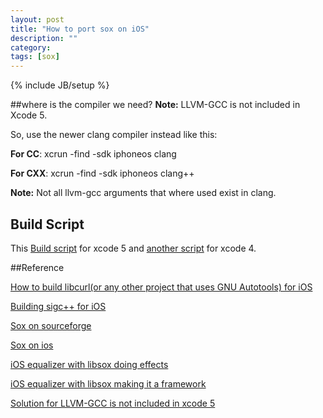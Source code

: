 ```yaml
---
layout: post
title: "How to port sox on iOS"
description: ""
category: 
tags: [sox]
---
```

{% include JB/setup %}

##where is the compiler we need?
**Note:**	LLVM-GCC is not included in Xcode 5.

So, use the newer clang compiler instead like this:

**For CC**: xcrun -find -sdk iphoneos clang

**For CXX**: xcrun -find -sdk iphoneos clang++

**Note:** Not all llvm-gcc arguments that where used exist in clang. 

## Build Script
This [Build script]() for xcode 5 and [another script]() for xcode 4.

##Reference

[How to build libcurl(or any other project that uses GNU Autotools) for iOS](http://seiryu.home.comcast.net/~seiryu/libcurl-ios.html)

[Building sigc++ for iOS](http://ares.lids.mit.edu/redmine/projects/forest-game/wiki/Building_sigc++_for_iOS)

[Sox on sourceforge](http://sox.sourceforge.net/libsox.html)

[Sox on ios](https://github.com/shieldlock/SoX-iPhone-Lib)

[iOS equalizer with libsox doing effects](http://uberblo.gs/2011/04/iosiphoneos-equalizer-with-libsox-doing-effects)

[iOS equalizer with libsox making it a framework](http://uberblo.gs/2011/04/iosiphoneos-equalizer-with-libsox-making-it-a-framework)

[Solution for LLVM-GCC is not included in xcode 5](https://github.com/kivy/kivy-ios/issues/63)
